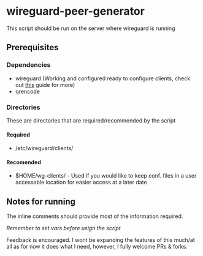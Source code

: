 # wireguard-peer-generator
This script should be run on the server where wireguard is running

## Prerequisites
### Dependencies
- wireguard (Working and configured ready to configure clients, check out [this](https://serversideup.net/how-to-set-up-wireguard-vpn-server-on-ubuntu-20-04/) guide for more)
- qrencode
### Directories
These are directories that are required/recommended by the script
#### Required
- /etc/wireguard/clients/ 
#### Recomended
- $HOME/wg-clients/ - Used if you would like to keep conf. files in a user accessable location for easier access at a later date

## Notes for running
The inline comments should provide most of the information required.

*Remember to set vars before usign the script*

Feedback is encouraged. I wont be expanding the features of this much/at all as for now it does what I need, however, I fully welcome PRs & forks.
